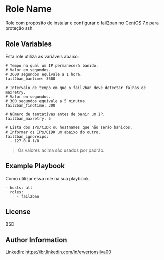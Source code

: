 Role Name
=========

Role com propósito de instalar e configurar o fail2ban no CentOS 7.x para proteção ssh.

Role Variables
--------------

Esta role utiliza as variáveis abaixo:

```
# Tempo na qual um IP permanecerá banido.
# Valor em segundos.
# 3600 segundos equivale a 1 hora.
fail2ban_bantime: 3600

# Intervalo de tempo em que o fail2ban deve detectar falhas de maxretry.
# Valor em segundos.
# 300 segundos equivale a 5 minutos.
fail2ban_findtime: 300

# Número de tentativas antes de banir um IP.
fail2ban_maxretry: 5

# Lista dos IPs/CIDR ou hostnames que não serão banidos.
# Informar os IPs/CIDR um abaixo do outro.
fail2ban_ignoreips:
  - 127.0.0.1/8
```

> Os valores acima são usados por padrão.

Example Playbook
----------------

Como utilizar essa role na sua playbook.

    - hosts: all
      roles:
         - fail2ban

License
-------

BSD

Author Information
------------------

LinkedIn: https://br.linkedin.com/in/ewertonsilva00
